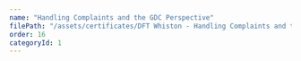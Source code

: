 ```yaml
---
name: "Handling Complaints and the GDC Perspective"
filePath: "/assets/certificates/DFT Whiston - Handling Complaints and the GDC Perspective.pdf"
order: 16
categoryId: 1
---
```


